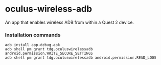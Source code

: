 # oculus-wireless-adb
An app that enables wireless ADB from within a Quest 2 device.

### Installation commands
```
adb install app-debug.apk
adb shell pm grant tdg.oculuswirelessadb android.permission.WRITE_SECURE_SETTINGS
adb shell pm grant tdg.oculuswirelessadb android.permission.READ_LOGS
```

